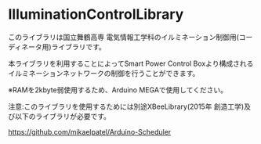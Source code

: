 # IlluminationControlLibrary

このライブラリは国立舞鶴高専 電気情報工学科のイルミネーション制御用(コーディネータ用)ライブラリです。

本ライブラリを利用することによってSmart Power Control Boxより構成されるイルミネーションネットワークの制御を行うことができます。

※RAMを2kbyte弱使用するため、Arduino MEGAで使用してください。

注意:このライブラリを使用するためには別途XBeeLibrary(2015年 創造工学)及び以下のライブラリが必要です。

https://github.com/mikaelpatel/Arduino-Scheduler
